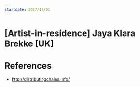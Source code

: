 ```yaml
---
startdate: 2017/10/01
---
```

# [Artist-in-residence] Jaya Klara Brekke [UK]

# References
* http://distributingchains.info/
